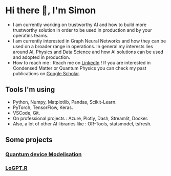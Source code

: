 # Hi there 👋, I'm Simon

- I am currently working on trustworthy AI and how to build more trustworthy solution in order to be used in production and by your operatins teams.
- I am currently interested in Graph Neural Networks and how they can be used on a broader range in operations. In general my interests lies around AI, Physics and Data Science and how AI solutions can be used and adopted in production.
- How to reach me : Reach me on [LinkedIn](https://www.linkedin.com/in/simon-bertrand-25p7/) ! If you are interested in Condensed Matter or Quantum Physics you can check my past publications on [Google Scholar](https://scholar.google.ca/citations?user=TKro05AAAAAJ&hl).

## Tools I'm using
- Python, Numpy, Matplotlib, Pandas, Scikit-Learn.
- PyTorch, TensorFlow, Keras.
- VSCode, Git.
- On professional projects : Azure, Plotly, Dash, Streamlit, Docker.
- Also, a lot of other AI libraries like : OR-Tools, statsmodel, tsfresh.

## Some projects

### [Quantum device Modelisation](https://github.com/bers2342/roosbroeck_weyl)

### [LoGPT.R]()


<!--
**bers2342/bers2342** is a ✨ _special_ ✨ repository because its `README.md` (this file) appears on your GitHub profile.

Here are some ideas to get you started:

- 🔭 I’m currently working on ...
- 🌱 I’m currently learning ...
- 👯 I’m looking to collaborate on ...
- 🤔 I’m looking for help with ...
- 💬 Ask me about ...
- 📫 How to reach me: ...
- 😄 Pronouns: ...
- ⚡ Fun fact: ...
-->
